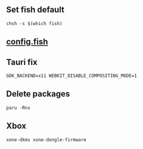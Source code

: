 ## Set fish default

```
chsh -s $(which fish)
```
## [config.fish](./fish/config.fish)


## Tauri fix
```
GDK_BACKEND=x11 WEBKIT_DISABLE_COMPOSITING_MODE=1
```

## Delete packages
```
paru -Rns
```
## Xbox

```
xone-dkms xone-dongle-firmware
```